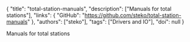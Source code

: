 {
  "title": "total-station-manuals",
  "description": ["Manuals for total stations"],
  "links": {
    "GitHub": "https://github.com/steko/total-station-manuals"
  },
  "authors": ["steko"],
  "tags": ["Drivers and IO"],
  "doi": null
}

<!-- Generated by csv2md.R – do not edit by hand -->

Manuals for total stations